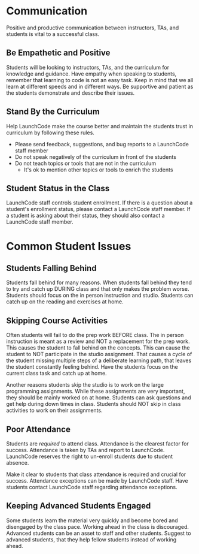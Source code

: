# Communication
Positive and productive communication between instructors, TAs, and students is vital to a successful class.

## Be Empathetic and Positive
Students will be looking to instructors, TAs, and the curriculum for knowledge and guidance. Have empathy when speaking to students, remember that learning to code is not an easy task. Keep in mind that we all learn at different speeds and in different ways. Be supportive and patient as the students demonstrate and describe their issues.

## Stand By the Curriculum
Help LaunchCode make the course better and maintain the students trust in curriculum by following these rules.
* Please send feedback, suggestions, and bug reports to a LaunchCode staff member
* Do not speak negatively of the curriculum in front of the students
* Do not teach topics or tools that are not in the curriculum
  * It's ok to mention other topics or tools to enrich the students

## Student Status in the Class
LaunchCode staff controls student enrollment. If there is a question about a student's enrollment status, please contact a LaunchCode staff member. If a student is asking about their status, they should also contact a LaunchCode staff member.

# Common Student Issues
## Students Falling Behind
Students fall behind for many reasons. When students fall behind they tend to try and catch up DURING class and that only makes the problem worse. Students should focus on the in person instruction and studio. Students can catch up on the reading and exercises at home.

## Skipping Course Activities
Often students will fail to do the prep work BEFORE class. The in person instruction is meant as a review and NOT a replacement for the prep work. This causes the student to fall behind on the concepts. This can cause the student to NOT participate in the studio assignment. That causes a cycle of the student missing multiple steps of a deliberate learning path, that leaves the student constantly feeling behind. Have the students focus on the current class task and catch up at home.

Another reasons students skip the studio is to work on the large programming assignments. While these assignments are very important, they should be mainly worked on at home. Students can ask questions and get help during down times in class. Students should NOT skip in class activities to work on their assignments.

## Poor Attendance 
Students are *required* to attend class. Attendance is the clearest factor for success. Attendance is taken by TAs and report to LaunchCode. LaunchCode reserves the right to un-enroll students due to student absence.

Make it clear to students that class attendance is required and crucial for success. Attendance exceptions can be made by LaunchCode staff. Have students contact LaunchCode staff regarding attendance exceptions.

## Keeping Advanced Students Engaged
Some students learn the material very quickly and become bored and disengaged by the class pace. Working ahead in the class is discouraged. Advanced students can be an asset to staff and other students. Suggest to advanced students, that they help fellow students instead of working ahead.
